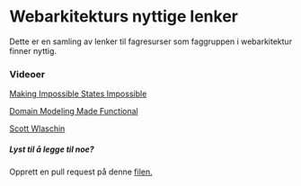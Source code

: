 # Webarkitekturs nyttige lenker

Dette er en samling av lenker til fagresurser som faggruppen i webarkitektur finner nyttig.

### Videoer

[Making Impossible States Impossible](https://www.youtube.com/watch?v=IcgmSRJHu_8)

[Domain Modeling Made Functional](https://www.youtube.com/watch?v=Up7LcbGZFuo)

[Scott Wlaschin](https://vimeo.com/97344498)

##### Lyst til å legge til noe?

Opprett en pull request på denne [filen.](https://github.com/bekk/webarkitektur/blob/master/docs/README.md)

